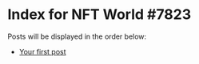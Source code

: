# Index for NFT World #7823
Posts will be displayed in the order below:

- [Your first post](./001-first.md)

